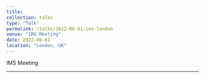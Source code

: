 ```yaml
---
title:
collection: talks
type: "Talk"
permalink: /talks/2022-06-01-ims-london
venue: "IMS Meeting"
date: 2022-06-01
location: "London, UK"
---
```


IMS Meeting

---
